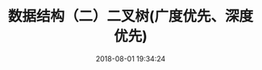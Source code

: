 ---
title: 数据结构（二）二叉树(广度优先、深度优先)
date: 2018-08-01 19:34:24
tags: [JavaScript, Algorithm]
categories: [Algorithm]
description: 二叉树实现(广度优先、深度优先)
---